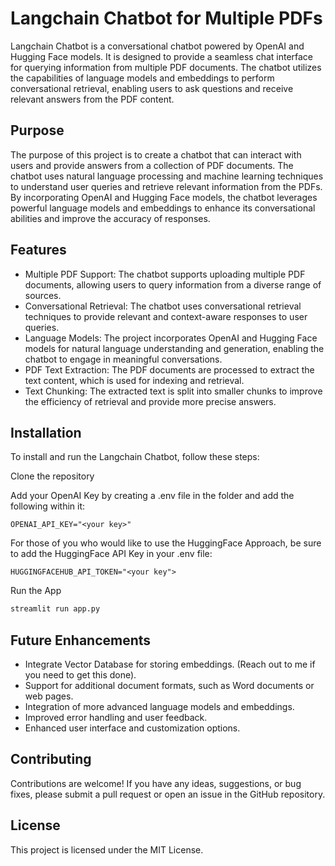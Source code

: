 # Langchain Chatbot for Multiple PDFs

Langchain Chatbot is a conversational chatbot powered by OpenAI and Hugging Face models. It is designed to provide a seamless chat interface for querying information from multiple PDF documents. The chatbot utilizes the capabilities of language models and embeddings to perform conversational retrieval, enabling users to ask questions and receive relevant answers from the PDF content.

## Purpose

The purpose of this project is to create a chatbot that can interact with users and provide answers from a collection of PDF documents. The chatbot uses natural language processing and machine learning techniques to understand user queries and retrieve relevant information from the PDFs. By incorporating OpenAI and Hugging Face models, the chatbot leverages powerful language models and embeddings to enhance its conversational abilities and improve the accuracy of responses.

## Features

- Multiple PDF Support: The chatbot supports uploading multiple PDF documents, allowing users to query information from a diverse range of sources.
- Conversational Retrieval: The chatbot uses conversational retrieval techniques to provide relevant and context-aware responses to user queries.
- Language Models: The project incorporates OpenAI and Hugging Face models for natural language understanding and generation, enabling the chatbot to engage in meaningful conversations.
- PDF Text Extraction: The PDF documents are processed to extract the text content, which is used for indexing and retrieval.
- Text Chunking: The extracted text is split into smaller chunks to improve the efficiency of retrieval and provide more precise answers.

## Installation

To install and run the Langchain Chatbot, follow these steps:

Clone the repository 

Add your OpenAI Key by creating a .env file in the folder and add the following within it:
```
OPENAI_API_KEY="<your key>"
```

For those of you who would like to use the HuggingFace Approach, be sure to add the HuggingFace API Key in your .env file:
```
HUGGINGFACEHUB_API_TOKEN="<your key">
```

Run the App
```bash
streamlit run app.py
```


## Future Enhancements
- Integrate Vector Database for storing embeddings. (Reach out to me if you need to get this done).
- Support for additional document formats, such as Word documents or web pages.
- Integration of more advanced language models and embeddings.
- Improved error handling and user feedback.
- Enhanced user interface and customization options.


## Contributing

Contributions are welcome! If you have any ideas, suggestions, or bug fixes, please submit a pull request or open an issue in the GitHub repository.

## License

This project is licensed under the MIT License.
